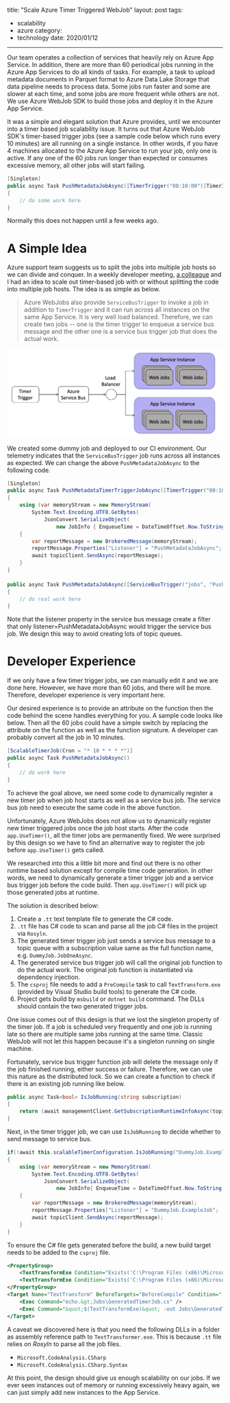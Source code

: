 title: "Scale Azure Timer Triggered WebJob"
layout: post
tags:
- scalability
- azure
category:
- technology
date: 2020/01/12
---

Our team operates a collection of services that heavily rely on Azure App Service. In addition, there are more than 60 periodical jobs running in the Azure App Services to do all kinds of tasks. For example, a task to upload metadata documents in Parquet format to Azure Data Lake Storage that data pipeline needs to process data. Some jobs run faster and some are slower at each time, and some jobs are more frequent while others are not. We use Azure WebJob SDK to build those jobs and deploy it in the Azure App Service.

It was a simple and elegant solution that Azure provides, until we encounter into a timer based job scalability issue. It turns out that Azure WebJob SDK's timer-based trigger jobs (see a sample code below which runs every 10 minutes) are all running on a single instance. In other words, if you have 4 machines allocated to the Azure App Service to run your job, only one is active. If any one of the 60 jobs run longer than expected or consumes excessive memory, all other jobs will start failing. 

```csharp
[Singleton]
public async Task PushMetadataJobAsync([TimerTrigger("00:10:00")]TimerInfo timer)
{
    // do some work here
}
```

Normally this does not happen until a few weeks ago.

# A Simple Idea

Azure support team suggests us to split the jobs into multiple job hosts so we can divide and conquer. In a weekly developer meeting, [a colleague](https://www.linkedin.com/in/chandan-jyoti-sharma-98711231/) and I had an idea to scale out timer-based job with or without splitting the code into multiple job hosts. The idea is as simple as below.

> Azure WebJobs also provide `ServiceBusTrigger` to invoke a job in addition to `TimerTrigger` and it can run across all instances on the same App Service. It is very well load balanced. Therefore, we can create two jobs -- one is the timer trigger to enqueue a service bus message and the other one is a service bus trigger job that does the actual work.

![Service Bus WebJob](/images/webjob-servicebus.png)

We created some dummy job and deployed to our CI environment. Our telemetry indicates that the `ServiceBusTrigger` job runs across all instances as expected. We can change the above `PushMetadataJobAsync` to the following code.

```csharp
[Singleton]
public async Task PushMetadataTimerTriggerJobAsync([TimerTrigger("00:10:00")]TimerInfo timer)
{
    using (var memoryStream = new MemoryStream(
        System.Text.Encoding.UTF8.GetBytes(
            JsonConvert.SerializeObject(
                new JobInfo { EnqueueTime = DateTimeOffset.Now.ToString()}))))
    {
        var reportMessage = new BrokeredMessage(memoryStream);
        reportMessage.Properties["Listener"] = "PushMetadataJobAsync";
        await topicClient.SendAsync(reportMessage);
    }
}

public async Task PushMetadataJobAsync([ServiceBusTrigger("jobs", "PushMetadataJobAsync")] string timer)
{
    // do real work here
}
```

Note that the listener property in the service bus message create a filter that only listener=PushMetadataJobAsync would trigger the service bus job. We design this way to avoid creating lots of topic queues.

# Developer Experience

If we only have a few timer trigger jobs, we can manually edit it and we are done here. However, we have more than 60 jobs, and there will be more. Therefore, developer experience is very important here.

Our desired experience is to provide an attribute on the function then the code behind the scene handles everything for you. A sample code looks like below. Then all the 60 jobs could have a simple switch by replacing the attribute on the function as well as the function signature. A developer can probably convert all the job in 10 minutes.

```csharp
[ScalableTimerJob(Cron = "* 10 * * * *")]
public async Task PushMetadataJobAsync()
{
    // do work here
}
```

To achieve the goal above, we need some code to dynamically register a new timer job when job host starts as well as a service bus job. The service bus job need to execute the same code in the above function.

Unfortunately, Azure WebJobs does not allow us to dynamically register new timer triggered jobs once the job host starts. After the code `app.UseTimer()`, all the timer jobs are permanently fixed. We were surprised by this design so we have to find an alternative way to register the job before `app.UseTimer()` gets called.

We researched into this a little bit more and find out there is no other runtime based solution except for compile time code generation. In other words, we need to dynamically generate a timer trigger job and a service bus trigger job before the code build. Then `app.UseTimer()` will pick up those generated jobs at runtime.

The solution is described below:

1. Create a `.tt` text template file to generate the C# code.
2. `.tt` file has C# code to scan and parse all the job C# files in the project via `Rosyln`.
3. The generated timer trigger job just sends a service bus message to a topic queue with a subscription value same as the full function name, e.g. `DummyJob.JobOneAsync`.
4. The generated service bus trigger job will call the original job function to do the actual work. The original job function is instantiated via dependency injection. 
5. The `csproj` file needs to add a `PreCompile` task to call `TextTransform.exe` (provided by Visual Studio build tools) to generate the C# code.
6. Project gets build by `msbuild` or `dotnet build` command. The DLLs should contain the two generated trigger jobs.

One issue comes out of this design is that we lost the singleton property of the timer job. If a job is scheduled very frequently and one job is running late so there are multiple same jobs running at the same time. Classic WebJob will not let this happen because it's a singleton running on single machine. 

Fortunately, service bus trigger function job will delete the message only if the job finished running, either success or failure. Therefore, we can use this nature as the distributed lock. So we can create a function to check if there is an existing job running like below.

```csharp
public async Task<bool> IsJobRunning(string subscription)
{
    return (await managementClient.GetSubscriptionRuntimeInfoAsync(topic, subscription)).MessageCount > 0;
}
```

Next, in the timer trigger job, we can use `IsJobRunning` to decide whether to send message to service bus.

```csharp
if(!await this.scalableTimerConfiguration.IsJobRunning("DummyJob.ExampleJob"))
{
	using (var memoryStream = new MemoryStream(
        System.Text.Encoding.UTF8.GetBytes(
            JsonConvert.SerializeObject(
                new JobInfo{ EnqueueTime = DateTimeOffset.Now.ToString()}))))
    {
        var reportMessage = new BrokeredMessage(memoryStream);
        reportMessage.Properties["Listener"] = "DummyJob.ExampleJob";
		await topicClient.SendAsync(reportMessage);
	}
}
```

To ensure the C# file gets generated before the build, a new build target needs to be added to the `csproj` file.

```xml
<PropertyGroup>
    <TextTransformExe Condition="Exists('C:\Program Files (x86)\Microsoft Visual Studio\2017\Enterprise\Common7\IDE\TextTransform.exe')">C:\Program Files (x86)\Microsoft Visual Studio\2017\Enterprise\Common7\IDE\TextTransform.exe</TextTransformExe>
    <TextTransformExe Condition="Exists('C:\Program Files (x86)\Microsoft Visual Studio\2019\Enterprise\Common7\IDE\TextTransform.exe')">C:\Program Files (x86)\Microsoft Visual Studio\2019\Enterprise\Common7\IDE\TextTransform.exe</TextTransformExe>
</PropertyGroup>
<Target Name="TextTransform" BeforeTargets="BeforeCompile" Condition="'$(OS)' == 'Windows_NT'">
    <Exec Command="echo.&gt;Jobs\GeneratedTimerJob.cs" />
    <Exec Command="&quot;$(TextTransformExe)&quot; -out Jobs\GeneratedTimerJob.cs -I Jobs -P Resources Jobs\GeneratedTimerJob.tt" Condition="Exists($(TextTransformExe))" />
</Target>
```

A caveat we discovered here is that you need the following DLLs in a folder as assembly reference path to `TextTransformer.exe`. This is because `.tt` file relies on _Rosyln_ to parse all the job files.

* `Microsoft.CodeAnalysis.CSharp`
* `Microsoft.CodeAnalysis.CSharp.Syntax`

At this point, the design should give us enough scalability on our jobs. If we ever seen instances out of memory or running excessively heavy again, we can just simply add new instances to the App Service. 